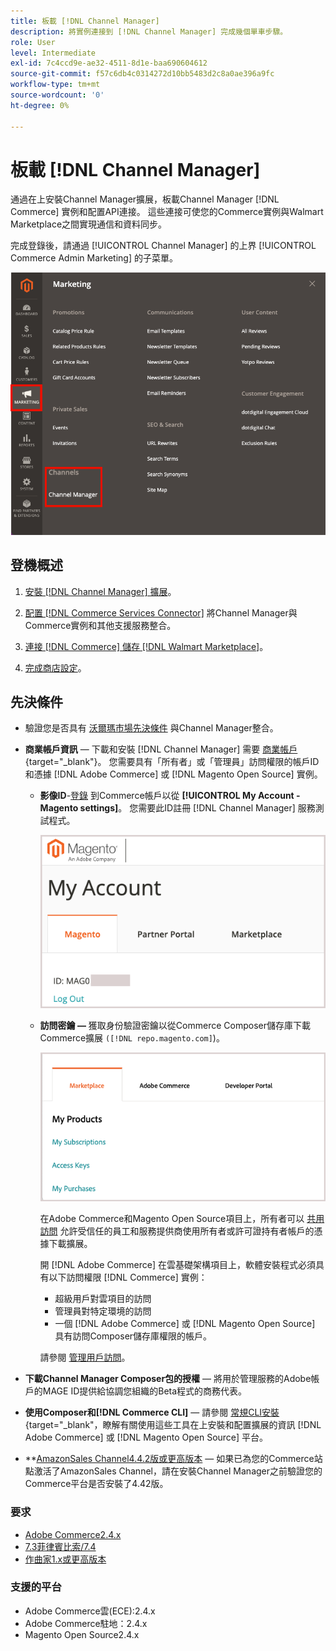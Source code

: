 ```yaml
---
title: 板載 [!DNL Channel Manager]
description: 將實例連接到 [!DNL Channel Manager] 完成幾個單車步驟。
role: User
level: Intermediate
exl-id: 7c4ccd9e-ae32-4511-8d1e-baa690604612
source-git-commit: f57c6db4c0314272d10bb5483d2c8a0ae396a9fc
workflow-type: tm+mt
source-wordcount: '0'
ht-degree: 0%

---
```


# 板載 [!DNL Channel Manager]

通過在上安裝Channel Manager擴展，板載Channel Manager [!DNL Commerce] 實例和配置API連接。 這些連接可使您的Commerce實例與Walmart Marketplace之間實現通信和資料同步。

完成登錄後，請通過 [!UICONTROL Channel Manager] 的上界 [!UICONTROL Commerce Admin Marketing] 的子菜單。

![[!DNL Channel Manager] 管理視圖中的選項](assets/channel-manager-admin-view.png)

## 登機概述

1. [安裝 [!DNL Channel Manager] 擴展](install.md)。

1. [配置 [!DNL Commerce Services Connector]](connect.md) 將Channel Manager與Commerce實例和其他支援服務整合。

1. [連接 [!DNL Commerce] 儲存 [!DNL Walmart Marketplace]](connect.md)。

1. [完成商店設定](complete-store-setup.md)。

## 先決條件

- 驗證您是否具有 [沃爾瑪市場先決條件](walmart-prerequisites.md) 與Channel Manager整合。

- **商業帳戶資訊** — 下載和安裝 [!DNL Channel Manager] 需要 [商業帳戶](https://docs.magento.com/user-guide/magento/magento-account.html){target=&quot;_blank&quot;}。 您需要具有「所有者」或「管理員」訪問權限的帳戶ID和憑據 [!DNL Adobe Commerce] 或 [!DNL Magento Open Source] 實例。

   - **影像ID**-[登錄](https://account.magento.com/customer/account/login/) 到Commerce帳戶以從 **[!UICONTROL My Account - Magento settings]**。 您需要此ID註冊 [!DNL Channel Manager] 服務測試程式。

      ![[!DNL MAGEID] 在商業帳戶設定上](assets/mageid-my-commerce-account.png)

   - **訪問密鑰 —** 獲取身份驗證密鑰以從Commerce Composer儲存庫下載Commerce擴展 `([!DNL repo.magento.com]`)。

      ![[!UICONTROL Commerce Marketplace access keys]](assets/commerce-marketplace-access-keys.png)

      在Adobe Commerce和Magento Open Source項目上，所有者可以 [共用訪問](https://docs.magento.com/user-guide/magento/magento-account-share.html) 允許受信任的員工和服務提供商使用所有者或許可證持有者帳戶的憑據下載擴展。

      開 [!DNL Adobe Commerce] 在雲基礎架構項目上，軟體安裝程式必須具有以下訪問權限 [!DNL Commerce] 實例：

      - 超級用戶對雲項目的訪問
      - 管理員對特定環境的訪問
      - 一個 [!DNL Adobe Commerce] 或 [!DNL Magento Open Source] 具有訪問Composer儲存庫權限的帳戶。

      請參閱 [管理用戶訪問](https://devdocs.magento.com/cloud/project/user-admin.html)。


- **下載Channel Manager Composer包的授權** — 將用於管理服務的Adobe帳戶的MAGE ID提供給協調您組織的Beta程式的商務代表。
- **使用Composer和[!DNL Commerce CLI]**  — 請參閱 [常規CLI安裝](https://devdocs.magento.com/extensions/install/){target=&quot;_blank&quot;，瞭解有關使用這些工具在上安裝和配置擴展的資訊 [!DNL Adobe Commerce] 或 [!DNL Magento Open Source] 平台。
- **[AmazonSales Channel4.4.2版或更高版本](https://experienceleague.adobe.com/docs/commerce-channels/amazon/release-notes.html) — 如果已為您的Commerce站點激活了AmazonSales Channel，請在安裝Channel Manager之前驗證您的Commerce平台是否安裝了4.42版。


### 要求

- [Adobe Commerce2.4.x](https://devdocs.magento.com/release/released-versions.html)
- [7.3菲律賓比索/7.4](https://devdocs.magento.com/guides/v2.4/install-gde/prereq/php-settings.html)
- [作曲家1.x或更高版本](https://devdocs.magento.com/cloud/reference/cloud-composer.html)


### 支援的平台

- Adobe Commerce雲(ECE):2.4.x
- Adobe Commerce駐地：2.4.x
- Magento Open Source2.4.x
